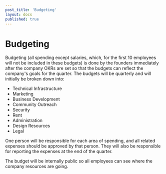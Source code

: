 ```yaml
---
post_title: 'Budgeting'
layout: docs
published: true
---
```

# Budgeting

Budgeting (all spending except salaries, which, for the first 10 employees will not be included in these budgets) is done by the founders immediately after the company OKRs are set so that the budgets can reflect the company's goals for the quarter. The budgets will be quarterly and will initially be broken down into:

* Technical Infrastructure
* Marketing
* Business Development
* Community Outreach
* Security
* Rent
* Administration
* Design Resources
* Legal

One person will be responsible for each area of spending, and all related expenses should be approved by that person. They will also be responsible for reporting the expenses at the end of the quarter.

The budget will be internally public so all employees can see where the company resources are going.

